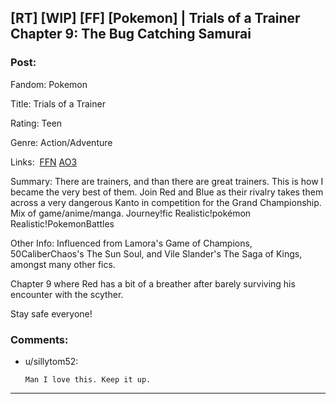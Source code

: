 ## [RT] [WIP] [FF] [Pokemon] | Trials of a Trainer Chapter 9: The Bug Catching Samurai

### Post:

Fandom: Pokemon

Title: Trials of a Trainer

Rating: Teen

Genre: Action/Adventure

Links:  [FFN](https://www.fanfiction.net/s/13428239/1/Trials-of-a-Trainer) [AO3](https://archiveofourown.org/works/21412963)

Summary: There are trainers, and than there are great trainers. This is how I became the very best of them. Join Red and Blue as their rivalry takes them across a very dangerous Kanto in competition for the Grand Championship. Mix of game/anime/manga. Journey!fic Realistic!pokémon Realistic!PokemonBattles

Other Info: Influenced from Lamora's Game of Champions,  50CaliberChaos's The Sun Soul, and Vile Slander's The Saga of Kings, amongst many other fics.

Chapter 9 where Red has a bit of a breather after barely surviving his encounter with the scyther. 

Stay safe everyone!

### Comments:

- u/sillytom52:
  ```
  Man I love this. Keep it up.
  ```

---

